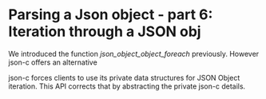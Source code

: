 # Parsing a Json object - part 6: Iteration through a JSON obj

We introduced the function _*json_object_object_foreach*_ previously. However json-c offers an alternative 


json-c forces clients to use its private data structures for JSON Object iteration. This API corrects that by abstracting the private json-c details.
